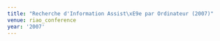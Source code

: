 ```yaml
---
title: "Recherche d'Information Assist\xE9e par Ordinateur (2007)"
venue: riao_conference
year: '2007'
---
```

